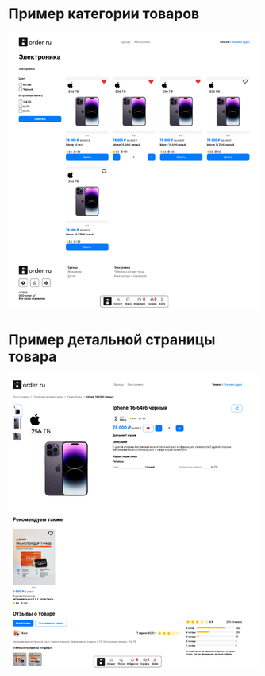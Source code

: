 # Пример категории товаров
![Пример категории товаров](./assets/image/section.png)
# Пример детальной страницы товара
![Пример детальной страницы товара](./assets/image/product.png)
